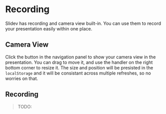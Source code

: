 # Recording

Slidev has recording and camera view built-in. You can use them to record your presentation easily within one place.

## Camera View

Click the <carbon-user-avatar class="inline-icon-btn"/> button in the navigation panel to show your camera view in the presentation. You can drag to move it, and use the handler on the right bottom corner to resize it. The size and position will be presisted in the `localStorage` and it will be consistant across multiple refreshes, so no worries on that.

## Recording

> TODO:
